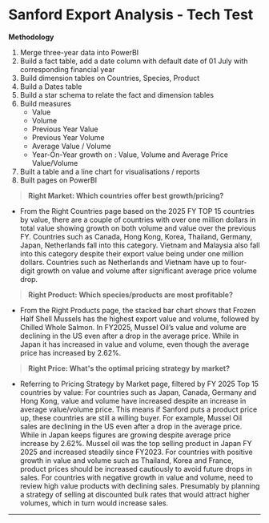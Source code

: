 
# Sanford Export Analysis - Tech Test

**Methodology**

1. Merge three-year data into PowerBI
2. Build a fact table, add a date column with default date of 01 July with corresponding financial year
3. Build dimension tables on Countries, Species, Product
4. Build a Dates table 
5. Build a star schema to relate the fact and dimension tables
6. Build measures
	-	Value 
	-	Volume 
	-	Previous Year Value 
	-	Previous Year Volume 
	-	Average Value / Volume
	-	Year-On-Year growth on : Value, Volume and Average Price Value/Volume 
7.	Built a table and a line chart for visualisations / reports
8.	Built pages on PowerBI

>**Right Market: Which countries offer best growth/pricing?**

- From the Right Countries page based on the 2025 FY TOP 15 countries by value, there are a couple of countries with over one million dollars in total value showing growth on both volume and value over the previous FY.
Countries such as Canada, Hong Kong, Korea, Thailand, Germany, Japan, Netherlands fall into this category. 
Vietnam and Malaysia also fall into this category despite their export value being under one million dollars.
Countries such as Netherlands and Vietnam have up to four-digit growth on value and volume after significant average price volume drop. 


>**Right Product: Which species/products are most profitable?**
- From the Right Products page, the stacked bar chart shows that Frozen Half Shell Mussels has the highest export value and volume, followed by Chilled Whole Salmon.
In FY2025, Mussel Oil’s value and volume are declining in the US even after a drop in the average price. While in Japan it has increased in value and volume, even though the average price has increased by 2.62%.

>**Right Price: What's the optimal pricing strategy by market?**
- Referring to Pricing Strategy by Market page, filtered by FY 2025 Top 15 countries by value:
For countries such as Japan, Canada, Germany and Hong Kong, value and volume have increased despite an increase in average value/volume price. This means if Sanford puts a product price up, these countries are still a willing buyer. 
For example, Mussel Oil sales are declining in the US even after a drop in the average price. While in Japan keeps figures are growing despite average price increase by 2.62%. Mussel oil was the top selling product in Japan FY 2025 and increased steadily since FY2023.
For countries with positive growth in value and volume such as Thailand, Korea and France, product prices should be increased cautiously to avoid future drops in sales.
For countries with negative growth in value and volume, need to review high value products with declining sales. Presumably by planning a strategy of selling at discounted bulk rates  that would attract higher volumes, which in turn would increase sales.
---
